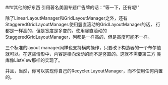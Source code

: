 ###其他的好东西
引用著名美国专题广告牌的话：”等一下，还有呢!"

除了LinearLayoutManager和GridLayoutManager之外，还有StaggeredGridLayoutManager.使用竖直滚动的GridLayoutManager的话，
行都是一样高的，但是宽度是多变的。使用竖直滚动的StaggeredGridLayoutManager，列都是一样高的，但是高度可能不一样。

三个标准的layout manager同样也支持横向操作，只要改下构造器的一个布尔值就可以。在这些情形中，内容是横向滚动的而不是竖直的。这就不需要第三方
类库像ListView那样的实现了。

并且，当然，你可以实现你自己的Recycler.LayoutManager，而不使用任何内置的。
